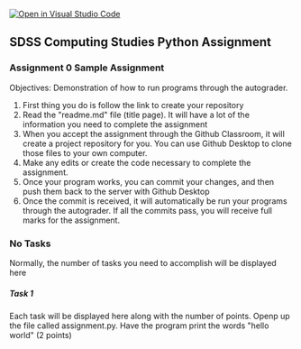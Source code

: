 [![Open in Visual Studio Code](https://classroom.github.com/assets/open-in-vscode-f059dc9a6f8d3a56e377f745f24479a46679e63a5d9fe6f495e02850cd0d8118.svg)](https://classroom.github.com/online_ide?assignment_repo_id=5615198&assignment_repo_type=AssignmentRepo)
## SDSS Computing Studies Python Assignment
### Assignment 0 Sample Assignment

Objectives:
Demonstration of how to run programs through the autograder.

1. First thing you do is follow the link to create your repository
2. Read the "readme.md" file (title page).  It will have a lot of the information you need to complete the assignment
3. When you accept the assignment through the Github Classroom, it will create a project repository for you.  You can use Github Desktop to clone those files to your own computer.
4. Make any edits or create the code necessary to complete the assignment.
5. Once your program works, you can commit your changes, and then push them back to the server with Github Desktop
6. Once the commit is received, it will automatically be run your programs through the autograder.  If all the commits pass, you will receive full marks for the assignment.

### No Tasks
Normally, the number of tasks you need to accomplish will be displayed here

##### Task 1
Each task will be displayed here along with the number of points.
Openp up the file called assignment.py.  Have the program print the words "hello world"
(2 points)

